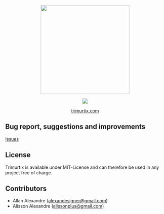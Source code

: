 <p align="center"><img src="https://s24.postimg.org/5m53vx3s5/logo.png" width="280" /></p>
<p align="center"><img src="https://s29.postimg.org/db5174cqv/hindu6_5.gif" /></p>

<p align="center"><a href="http://github.com/trimurtix/launcher">trimurtix.com</a></p>

## Bug report, suggestions and improvements

[Issues](https://github.com/trimurtix/trimurtix/issues)

## License

Trimurtix is available under MIT-License and can therefore be used in any project free of charge.

## Contributors

- Allan Alexandre (alexandesigner@gmail.com)
- Alisson Alexandre (alissonplus@gmail.com)






